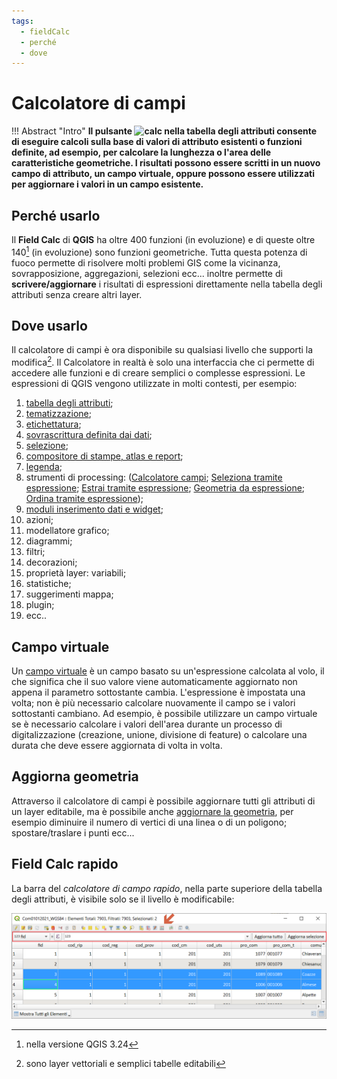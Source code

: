 ```yaml
---
tags:
  - fieldCalc
  - perché
  - dove
---
```


# Calcolatore di campi

!!! Abstract "Intro"
    **Il pulsante ![calc](https://docs.qgis.org/testing/en/_images/mActionCalculateField.png) nella tabella degli attributi consente di eseguire calcoli sulla base di valori di attributo esistenti o funzioni definite, ad esempio, per calcolare la lunghezza o l'area delle caratteristiche geometriche. I risultati possono essere scritti in un nuovo campo di attributo, un campo virtuale, oppure possono essere utilizzati per aggiornare i valori in un campo esistente.**

## Perché usarlo

Il **Field Calc** di **QGIS** ha oltre 400 funzioni (in evoluzione) e di queste oltre 140[^1] (in evoluzione) sono funzioni geometriche. Tutta questa potenza di fuoco permette di risolvere molti problemi GIS come la vicinanza, sovrapposizione, aggregazioni, selezioni ecc... inoltre permette di **scrivere/aggiornare** i risultati di espressioni direttamente nella tabella degli attributi senza creare altri layer.

## Dove usarlo

Il calcolatore di campi è ora disponibile su qualsiasi livello che supporti la modifica[^2]. Il Calcolatore in realtà è solo una interfaccia che ci permette di accedere alle funzioni e di creare semplici o complesse espressioni. Le espressioni di QGIS vengono utilizzate in molti contesti, per esempio:

1. [tabella degli attributi](../esempi/trova_nella_tabella_attributi.md);
2. [tematizzazione](../esempi/tematizzare.md);
3. [etichettatura](../esempi/etichette.md);
4. [sovrascrittura definita dai dati](../esempi/nascondi_etichette.md);
5. [selezione](../esempi/selezionare_punti_vicini_punto.md);
6. [compositore di stampe, atlas e report](../esempi/atlas_righe_verticale.md);
7. [legenda](../esempi/espressione_regolare.md);
8. strumenti di processing: ([Calcolatore campi](https://docs.qgis.org/3.22/en/docs/user_manual/processing_algs/qgis/vectortable.html#qgisfieldcalculator); [Seleziona tramite espressione](https://docs.qgis.org/3.22/en/docs/user_manual/processing_algs/qgis/vectorselection.html#qgisselectbyexpression); [Estrai tramite espressione](https://docs.qgis.org/3.22/en/docs/user_manual/processing_algs/qgis/vectorselection.html#qgisextractbyexpression); [Geometria da espressione](https://docs.qgis.org/3.22/en/docs/user_manual/processing_algs/qgis/vectorgeometry.html#qgisgeometrybyexpression); [Ordina tramite espressione](https://docs.qgis.org/3.22/en/docs/user_manual/processing_algs/qgis/vectorgeneral.html#qgisorderbyexpression)); 
9. [moduli inserimento dati e widget](../esempi/drilldown_form_multiple.md);
10. azioni;
11. modellatore grafico;
12. diagrammi;
13. filtri;
14. decorazioni;
15. proprietà layer: variabili;
16. statistiche;
17. suggerimenti mappa;
18. plugin;
19. ecc..

## Campo virtuale

Un [campo virtuale](../esempi/add_campo_virtuale.md) è un campo basato su un'espressione calcolata al volo, il che significa che il suo valore viene automaticamente aggiornato non appena il parametro sottostante cambia. L'espressione è impostata una volta; non è più necessario calcolare nuovamente il campo se i valori sottostanti cambiano. Ad esempio, è possibile utilizzare un campo virtuale se è necessario calcolare i valori dell'area durante un processo di digitalizzazione (creazione, unione, divisione di feature) o calcolare una durata che deve essere aggiornata di volta in volta.

## Aggiorna geometria

Attraverso il calcolatore di campi è possibile aggiornare tutti gli attributi di un layer editabile, ma è possibile anche [aggiornare la geometria](../esempi/agg_geom.md), per esempio diminuire il numero di vertici di una linea o di un poligono; spostare/traslare i punti ecc...

## Field Calc rapido

La barra del _calcolatore di campo rapido_, nella parte superiore della tabella degli attributi, è visibile solo se il livello è modificabile:

[![field_calc](../img/field_calc_rapida1.png)](../img/field_calc_rapida1.png)

[^1]: nella versione QGIS 3.24
[^2]: sono layer vettoriali e semplici tabelle editabili